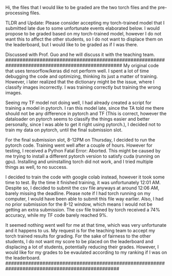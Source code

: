 Hi, the files that I would like to be graded are the two torch files and the pre-processing files. 

TLDR and Update: Please consider accepting my torch-trained model that I submitted late due to some
unfortunate events elaborated below. I would propose to be graded based on my torch-trained model,
however I do not want this to affect the other students, so I do not want to displace them on the
leaderboard, but I would like to be graded as if I was there.

Discussed with Prof. Guo and he will discuss it with the teaching team.
#################################################################################################
My original code that uses tensorflow/keras did not perform well. I spent a lot of time debugging 
the code and optimizing, thinking its just a matter of training. However, i later realized that 
the dictionary might be the issue, where I classify images incorrectly. I was training correctly
but training the wrong images.

Seeing my TF model not doing well, I had already created a script for training a model in pytorch.
I ran this model late, since the TA told me there should not be any difference in pytorch and
TF (This is correct, however the dataloader on pytorch seems to classify the things easier and
better personally, since I was able to get it right using pytorch.), I decided not to train my
data on pytorch, until the final submission slot.

For the final submission slot, 8-12PM on Thursday, I decided to run the pytorch code. Training went
well after a couple of hours. However for testing, I received a Python Fatal Error: Aborted. This
might be caused by me trying to install a different pytorch version to satisfy cuda (running on 
gpu). Installing and uninstalling torch did not work, and I tried multiple things as well, to no
success.

I decided to train the code with google colab instead, however it took some time to test. By the
time it finished training, it was unfortunately 12:01 AM. Despite so, I decided to submit the csv
file anyways at around 12:06 AM, barely missing the deadline. Please note if I had torch running 
on my computer, I would have been able to submit this file way earlier. Also, I had no prior 
submission for the 8-12 window, which means I would not be getting an extra submission. The csv 
file trained by torch received a 74% accuracy, while my TF code barely reached 9%.

It seemed nothing went well for me at that time, which was very unfortunate and it happens to us.
My request is for the teaching team to accept my torch trained results for grading. For the sake
of fairness to the other students, I do not want my score to be placed on the leaderboard and 
displacing a lot of students, potentially reducing their grades. However, I would like for my
grades to be evaulated according to my ranking if I was on the leaderboard.
################################################################################################
